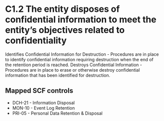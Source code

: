 # C1.2 The entity disposes of confidential information to meet the entity’s objectives related to confidentiality
Identifies Confidential Information for Destruction - Procedures are in place to identify confidential information requiring destruction when the end of the retention period is reached. Destroys Confidential Information - Procedures are in place to erase or otherwise destroy confidential information that has been identified for destruction.
## Mapped SCF controls
- DCH-21 - Information Disposal
- MON-10 - Event Log Retention
- PRI-05 - Personal Data Retention & Disposal